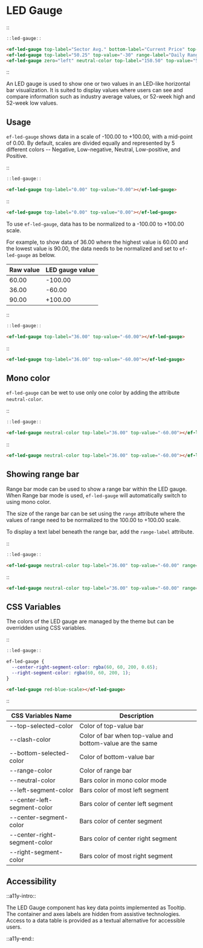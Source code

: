 <!--
type: page
title: LED Gauge
location: ./elements/led-gauge
layout: default
-->

# LED Gauge

::
```javascript
::led-gauge::
```
```html
<ef-led-gauge top-label="Sector Avg." bottom-label="Current Price" top-value="-75" bottom-value="75"></ef-led-gauge>
<ef-led-gauge top-label="50.25" top-value="-30" range-label="Daily Range" range="[-80, -30]"></ef-led-gauge>
<ef-led-gauge zero="left" neutral-color top-label="150.50" top-value="50"></ef-led-gauge>
```
::

An LED gauge is used to show one or two values in an LED-like horizontal bar visualization. It is suited to display values where users can see and compare information such as industry average values, or 52-week high and 52-week low values.

## Usage
`ef-led-gauge` shows data in a scale of -100.00 to +100.00, with a mid-point of 0.00. By default, scales are divided equally and represented by 5 different colors -- Negative, Low-negative, Neutral, Low-positive, and Positive.

::
```javascript
::led-gauge::
```
```html
<ef-led-gauge top-label="0.00" top-value="0.00"></ef-led-gauge>
```
::

```html
<ef-led-gauge top-label="0.00" top-value="0.00"></ef-led-gauge>
```

To use `ef-led-gauge`, data has to be normalized to a -100.00 to +100.00 scale.

For example, to show data of 36.00 where the highest value is 60.00 and the lowest value is 90.00, the data needs to be normalized and set to `ef-led-gauge` as below.

| Raw value | LED gauge value |
| --------- | --------------- |
| 60.00     | -100.00         |
| 36.00     | -60.00          |
| 90.00     | +100.00         |

::
```javascript
::led-gauge::
```
```html
<ef-led-gauge top-label="36.00" top-value="-60.00"></ef-led-gauge>
```
::

```html
<ef-led-gauge top-label="36.00" top-value="-60.00"></ef-led-gauge>
```

## Mono color
`ef-led-gauge` can be wet to use only one color by adding the attribute `neutral-color`.

::
```javascript
::led-gauge::
```
```html
<ef-led-gauge neutral-color top-label="36.00" top-value="-60.00"></ef-led-gauge>
```
::

```html
<ef-led-gauge neutral-color top-label="36.00" top-value="-60.00"></ef-led-gauge>
```

## Showing range bar
Range bar mode can be used to show a range bar within the LED gauge. When Range bar mode is used, `ef-led-gauge` will automatically switch to using mono color.

The size of the range bar can be set using the `range` attribute where the values of range need to be normalized to the 100.00 to +100.00 scale.

To display a text label beneath the range bar, add the `range-label` attribute.

::
```javascript
::led-gauge::
```
```html
<ef-led-gauge neutral-color top-label="36.00" top-value="-60.00" range="[-70,-20]"></ef-led-gauge>
```
::

```html
<ef-led-gauge neutral-color top-label="36.00" top-value="-60.00" range="[-70,-20]"></ef-led-gauge>
```

## CSS Variables
The colors of the LED gauge are managed by the theme but can be overridden using CSS variables.

::
```javascript
::led-gauge::
```
```css
ef-led-gauge {
  --center-right-segment-color: rgba(60, 60, 200, 0.65);
  --right-segment-color: rgba(60, 60, 200, 1);
}
```
```html
<ef-led-gauge red-blue-scale></ef-led-gauge>
```
::

| CSS Variables Name           | Description                                               |
| ---------------------------- | --------------------------------------------------------- |
| --top-selected-color         | Color of top-value bar                                    |
| --clash-color                | Color of bar when top-value and bottom-value are the same |
| --bottom-selected-color      | Color of bottom-value bar                                 |
| --range-color                | Color of range bar                                        |
| --neutral-color              | Bars color in mono color mode                             |
| --left-segment-color         | Bars color of most left segment                           |
| --center-left-segment-color  | Bars color of center left segment                         |
| --center-segment-color       | Bars color of center segment                              |
| --center-right-segment-color | Bars color of center right segment                        |
| --right-segment-color        | Bars color of most right segment                          |


## Accessibility
::a11y-intro::

The LED Gauge component has key data points implemented as Tooltip. The container and axes labels are hidden from assistive technologies. Access to a data table is provided as a textual alternative for accessible users. 

::a11y-end::
